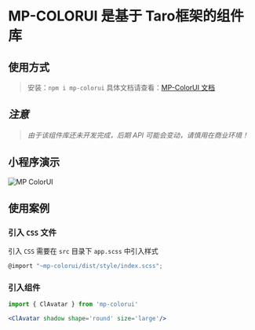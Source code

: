 # MP-COLORUI 是基于 Taro框架的组件库

## 使用方式

> 安装：`npm i mp-colorui`
> 具体文档请查看：[MP-ColorUI 文档](https://yinliangdream.github.io/mp-colorui-doc/#/)

## *注意*

> *由于该组件库还未开发完成，后期 API 可能会变动，请慎用在商业环境！*

## 小程序演示

![MP ColorUI](https://md-1255362963.cos.ap-chengdu.myqcloud.com/coloruiqrcode.png)

## 使用案例

### 引入 `CSS` 文件

引入 `CSS` 需要在 `src` 目录下 `app.scss` 中引入样式

```js
@import "~mp-colorui/dist/style/index.scss";
```

### 引入组件

```jsx
import { ClAvatar } from 'mp-colorui'

<ClAvatar shadow shape='round' size='large'/>
```
